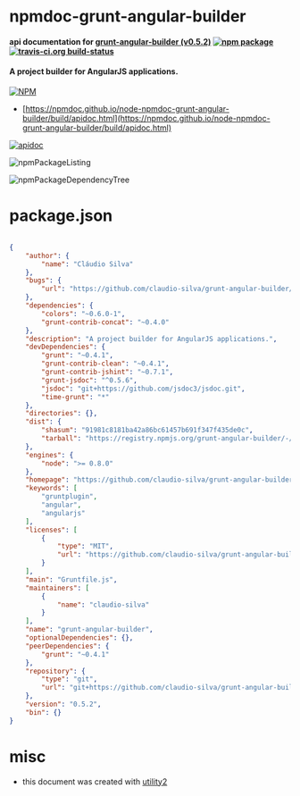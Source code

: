 # npmdoc-grunt-angular-builder

#### api documentation for  [grunt-angular-builder (v0.5.2)](https://github.com/claudio-silva/grunt-angular-builder)  [![npm package](https://img.shields.io/npm/v/npmdoc-grunt-angular-builder.svg?style=flat-square)](https://www.npmjs.org/package/npmdoc-grunt-angular-builder) [![travis-ci.org build-status](https://api.travis-ci.org/npmdoc/node-npmdoc-grunt-angular-builder.svg)](https://travis-ci.org/npmdoc/node-npmdoc-grunt-angular-builder)

#### A project builder for AngularJS applications.

[![NPM](https://nodei.co/npm/grunt-angular-builder.png?downloads=true&downloadRank=true&stars=true)](https://www.npmjs.com/package/grunt-angular-builder)

- [https://npmdoc.github.io/node-npmdoc-grunt-angular-builder/build/apidoc.html](https://npmdoc.github.io/node-npmdoc-grunt-angular-builder/build/apidoc.html)

[![apidoc](https://npmdoc.github.io/node-npmdoc-grunt-angular-builder/build/screenCapture.buildCi.browser.%252Ftmp%252Fbuild%252Fapidoc.html.png)](https://npmdoc.github.io/node-npmdoc-grunt-angular-builder/build/apidoc.html)

![npmPackageListing](https://npmdoc.github.io/node-npmdoc-grunt-angular-builder/build/screenCapture.npmPackageListing.svg)

![npmPackageDependencyTree](https://npmdoc.github.io/node-npmdoc-grunt-angular-builder/build/screenCapture.npmPackageDependencyTree.svg)



# package.json

```json

{
    "author": {
        "name": "Cláudio Silva"
    },
    "bugs": {
        "url": "https://github.com/claudio-silva/grunt-angular-builder/issues"
    },
    "dependencies": {
        "colors": "~0.6.0-1",
        "grunt-contrib-concat": "~0.4.0"
    },
    "description": "A project builder for AngularJS applications.",
    "devDependencies": {
        "grunt": "~0.4.1",
        "grunt-contrib-clean": "~0.4.1",
        "grunt-contrib-jshint": "~0.7.1",
        "grunt-jsdoc": "^0.5.6",
        "jsdoc": "git+https://github.com/jsdoc3/jsdoc.git",
        "time-grunt": "*"
    },
    "directories": {},
    "dist": {
        "shasum": "91981c8181ba42a86bc61457b691f347f435de0c",
        "tarball": "https://registry.npmjs.org/grunt-angular-builder/-/grunt-angular-builder-0.5.2.tgz"
    },
    "engines": {
        "node": ">= 0.8.0"
    },
    "homepage": "https://github.com/claudio-silva/grunt-angular-builder",
    "keywords": [
        "gruntplugin",
        "angular",
        "angularjs"
    ],
    "licenses": [
        {
            "type": "MIT",
            "url": "https://github.com/claudio-silva/grunt-angular-builder/blob/master/LICENSE"
        }
    ],
    "main": "Gruntfile.js",
    "maintainers": [
        {
            "name": "claudio-silva"
        }
    ],
    "name": "grunt-angular-builder",
    "optionalDependencies": {},
    "peerDependencies": {
        "grunt": "~0.4.1"
    },
    "repository": {
        "type": "git",
        "url": "git+https://github.com/claudio-silva/grunt-angular-builder.git"
    },
    "version": "0.5.2",
    "bin": {}
}
```



# misc
- this document was created with [utility2](https://github.com/kaizhu256/node-utility2)
